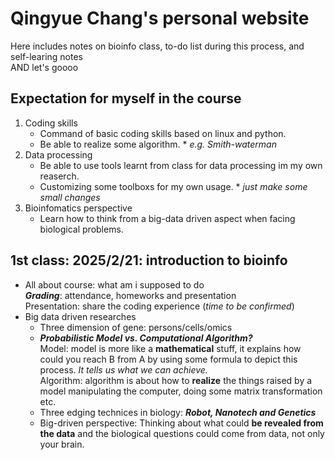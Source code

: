 # Qingyue Chang's personal website
Here includes notes on bioinfo class, to-do list during this process, and self-learing notes  
AND let's goooo  

## Expectation for myself in the course
1. Coding skills <br>
   - Command of basic coding skills based on linux and python.
   - Be able to realize some algorithm. \* *e.g. Smith-waterman*
2. Data processing
   - Be able to use tools learnt from class for data processing im my own reaserch.
   - Customizing some toolboxs for my own usage. \* *just make some small changes*
3. Bioinfomatics perspective
   - Learn how to think from a big-data driven aspect when facing biological problems.

## 1st class: 2025/2/21: introduction to bioinfo
- All about course: what am i supposed to do <br>
    ***Grading***: attendance, homeworks and presentation <br>
    Presentation: share the coding experience (*time to be confirmed*)
- Big data driven researches <br>
  - Three dimension of gene: persons/cells/omics
  - ***Probabilistic Model vs. Computational Algorithm?***  
  Model: model is more like a **mathematical** stuff, it explains how could you reach B from A by using some formula to depict this process. *It tells us what we can achieve.*  
  Algorithm: algorithm is about how to **realize** the things raised by a model manipulating the computer, doing some matrix transformation etc.
  - Three edging technices in biology: ***Robot, Nanotech and Genetics***
  - Big-driven perspective: Thinking about what could **be revealed from the data** and the biological questions could come from data, not only your brain.
